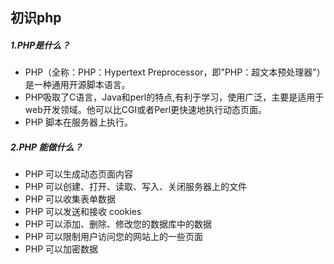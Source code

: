 ## 初识php

##### 1.PHP是什么？

- PHP（全称：PHP：Hypertext Preprocessor，即"PHP：超文本预处理器"）是一种通用开源脚本语言。
- PHP吸取了C语言，Java和perl的特点,有利于学习，使用广泛，主要是适用于web开发领域。他可以比CGI或者Perl更快速地执行动态页面。
- PHP 脚本在服务器上执行。

##### 2.PHP 能做什么？

- PHP 可以生成动态页面内容
- PHP 可以创建、打开、读取、写入、关闭服务器上的文件
- PHP 可以收集表单数据
- PHP 可以发送和接收 cookies
- PHP 可以添加、删除、修改您的数据库中的数据
- PHP 可以限制用户访问您的网站上的一些页面
- PHP 可以加密数据